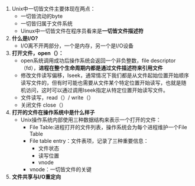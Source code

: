 1. Unix中一切皆文件主要体现在两点：
    - 一切皆流动的byte
    - 一切皆归属于文件系统
    - Uinux中一切皆文件在程序员看来是**一切皆文件描述符**
2. **什么是I/O?**
    - I/O离不开两部分，一个是内存，另一个是I/O设备
3. **打开文件，open（）：**
    - open系统调用成功后操作系统会返回一个非负整数，file descriptor （fd），**进程在整个生命周期内都是通过文件描述符来引用文件**
    - 修改文件读写偏移，Iseek，通常情况下我们都是从文件起始位置开始顺序读写文件的，但有时可能也需要从文件某个特定位置开始读写，也就是随机访问，这时可以通过调用Iseek指定从特定位置开始读写文件。
    - 文件读写，read（）/ write（）
    - 关闭文件 close（）
4. **打开的文件在操作系统中是什么样子**
    - Unix操作系统内部使用三种数据结构来表示一个打开的文件：
        - File Table:进程打开的文件列表，操作系统会为每个进程维护一个File Table
        - File table entry：文件表项，记录了三种重要信息：
            - 文件状态
            - 读写位置
            - vnode
        - vnode：一切皆文件的关键
5. **文件共享与I/O重定向**
    